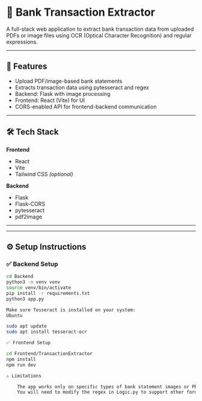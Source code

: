 # 🧾 Bank Transaction Extractor

A full-stack web application to extract bank transaction data from uploaded PDFs or image files using OCR (Optical Character Recognition) and regular expressions.

---

## 🚀 Features

- Upload PDF/image-based bank statements
- Extracts transaction data using pytesseract and regex
- Backend: Flask with image processing
- Frontend: React (Vite) for UI
- CORS-enabled API for frontend-backend communication

---

## 🛠️ Tech Stack

**Frontend**  
- React  
- Vite  
- Tailwind CSS *(optional)*

**Backend**  
- Flask  
- Flask-CORS  
- pytesseract  
- pdf2image

---





---

## ⚙️ Setup Instructions

### ✅ Backend Setup

```bash
cd Backend
python3 -m venv venv
source venv/bin/activate
pip install -r requirements.txt
python3 app.py

Make sure Tesseract is installed on your system:
Ubuntu

sudo apt update
sudo apt install tesseract-ocr

✅ Frontend Setup

cd Frontend/TransactionExtractor
npm install
npm run dev

⚠️ Limitations

    The app works only on specific types of bank statement images or PDFs.
    You will need to modify the regex in Logic.py to support other formats.

    